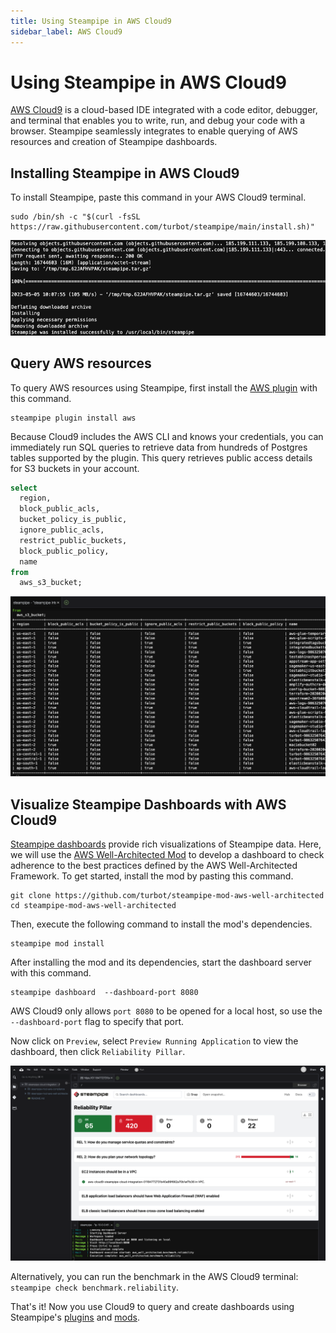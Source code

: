 ```yaml
---
title: Using Steampipe in AWS Cloud9
sidebar_label: AWS Cloud9
---
```

# Using Steampipe in AWS Cloud9

[AWS Cloud9](https://aws.amazon.com/cloud9/) is a cloud-based IDE integrated with a code editor, debugger, and terminal that enables you to write, run, and debug your code with a browser. Steampipe seamlessly integrates to enable querying of AWS resources and creation of Steampipe dashboards.

## Installing Steampipe in AWS Cloud9

To install Steampipe, paste this command in your AWS Cloud9 terminal.

```
sudo /bin/sh -c "$(curl -fsSL https://raw.githubusercontent.com/turbot/steampipe/main/install.sh)"
```

<div style={{"marginBottom":"2em","borderWidth":"thin", "borderStyle":"solid", "borderColor":"lightgray", "padding":"20px", "width":"100%"}}>
<img alt="cloud9-install-steampipe" src="/images/docs/ci-cd-pipelines/cloud9-install-steampipe.png" />
</div>

## Query AWS resources

To query AWS resources using Steampipe, first install the [AWS plugin](https://hub.steampipe.io/plugins/turbot/aws) with this command.

```
steampipe plugin install aws
```

Because Cloud9 includes the AWS CLI and knows your credentials, you can immediately run SQL queries to retrieve data from hundreds of Postgres tables supported by the plugin. This query retrieves public access details for S3 buckets in your account.

```sql
select
  region,
  block_public_acls,
  bucket_policy_is_public,
  ignore_public_acls,
  restrict_public_buckets,
  block_public_policy,
  name
from
  aws_s3_bucket;
```

<div style={{"marginBottom":"2em","borderWidth":"thin", "borderStyle":"solid", "borderColor":"lightgray", "padding":"20px", "width":"100%"}}>
<img alt="s3-public-access-preview" src="/images/docs/ci-cd-pipelines/cloud9-s3-public-access-preview.png" />
</div>

## Visualize Steampipe Dashboards with AWS Cloud9

[Steampipe dashboards](https://steampipe.io/docs/dashboard/overview) provide rich visualizations of Steampipe data. Here, we will use the [AWS Well-Architected Mod](https://hub.steampipe.io/mods/turbot/aws_well_architected) to develop a dashboard to check adherence to the best practices defined by the AWS Well-Architected Framework. To get started, install the mod by pasting this command.

```
git clone https://github.com/turbot/steampipe-mod-aws-well-architected
cd steampipe-mod-aws-well-architected
```

Then, execute the following command to install the mod's dependencies.

```
steampipe mod install
```

After installing the mod and its dependencies, start the dashboard server with this command.

```
steampipe dashboard  --dashboard-port 8080
```

AWS Cloud9 only allows `port 8080` to be opened for a local host, so use the `--dashboard-port` flag to specify that port.

Now click on `Preview`, select `Preview Running Application` to view the dashboard, then click `Reliability Pillar`.

<div style={{"marginBottom":"2em","borderWidth":"thin", "borderStyle":"solid", "borderColor":"lightgray", "padding":"20px", "width":"100%"}}>
<img alt="well-architected-dashboard-preview" src="/images/docs/ci-cd-pipelines/cloud9-well-architected-dashboard-preview.png" />
</div>

Alternatively, you can run the benchmark in the AWS Cloud9 terminal: `steampipe check benchmark.reliability`.

That's it! Now you use Cloud9 to query and create dashboards using Steampipe's [plugins](https://hub.steampipe.io/plugins) and [mods](https://hub.steampipe.io/mods).
